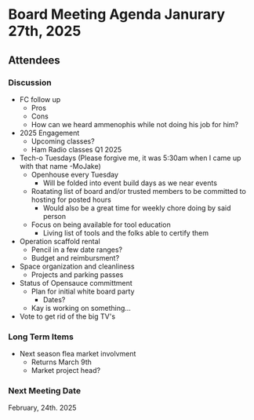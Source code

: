 
# Board Meeting Agenda Janurary 27th, 2025

## Attendees

### Discussion
- FC follow up
  - Pros
  - Cons
  - How can we heard ammenophis while not doing his job for him?
- 2025 Engagement
  - Upcoming classes?
  - Ham Radio classes Q1 2025
- Tech-o Tuesdays (Please forgive me, it was 5:30am when I came up with that name -MoJake)
  - Openhouse every Tuesday
    - Will be folded into event build days as we near events
  - Roatating list of board and/or trusted members to be committed to hosting for posted hours
    - Would also be a great time for weekly chore doing by said person
  - Focus on being available for tool education
    - Living list of tools and the folks able to certify them 
- Operation scaffold rental
  - Pencil in a few date ranges?
  - Budget and reimbursment?
- Space organization and cleanliness
  - Projects and parking passes 
- Status of Opensauce committment
    - Plan for initial white board party
      - Dates? 
    - Kay is working on something...
- Vote to get rid of the big TV's

### Long Term Items
- Next season flea market involvment
  - Returns March 9th
  - Market project head? 


### Next Meeting Date
February, 24th. 2025
